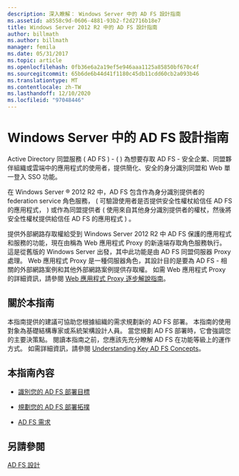 ```yaml
---
description: 深入瞭解： Windows Server 中的 AD FS 設計指南
ms.assetid: a8558c9d-0606-4881-93b2-f2d2716b18e7
title: Windows Server 2012 R2 中的 AD FS 設計指南
author: billmath
ms.author: billmath
manager: femila
ms.date: 05/31/2017
ms.topic: article
ms.openlocfilehash: 0fb36e6a2a19ef5e946aaa1125a85850bf670c4f
ms.sourcegitcommit: 65b6de6b44d41f1180c45db11cdd60cb2a093b46
ms.translationtype: MT
ms.contentlocale: zh-TW
ms.lasthandoff: 12/10/2020
ms.locfileid: "97048446"
---
```

# <a name="ad-fs-design-guide-in-windows-server"></a>Windows Server 中的 AD FS 設計指南

Active Directory 同盟服務 \( AD FS \) \- \( \) 為想要存取 AD FS \- 安全企業、同盟夥伴組織或雲端中的應用程式的使用者，提供簡化、安全的身分識別同盟和 Web 單一登入 SSO 功能。

在 Windows Server &reg; 2012 R2 中，AD FS 包含作為身分識別提供者的 federation service 角色服務， \( 可驗證使用者是否提供安全性權杖給信任 AD FS 的應用程式， \) 或作為同盟提供者 \( 使用來自其他身分識別提供者的權杖，然後將安全性權杖提供給信任 AD FS 的應用程式 \) 。

提供外部網路存取權給受到 Windows Server 2012 R2 中 AD FS 保護的應用程式和服務的功能，現在由稱為 Web 應用程式 Proxy 的新遠端存取角色服務執行。 這是從舊版的 Windows Server 出發，其中此功能是由 AD FS 同盟伺服器 Proxy 處理。 Web 應用程式 Proxy 是一種伺服器角色，其設計目的是要為 AD FS \- 相關的外部網路案例和其他外部網路案例提供存取權。 如需 Web 應用程式 Proxy 的詳細資訊，請參閱 [Web 應用程式 Proxy 逐步解說指南](/previous-versions/windows/it-pro/windows-server-2012-R2-and-2012/dn280944(v=ws.11))。

## <a name="about-this-guide"></a>關於本指南
本指南提供的建議可協助您根據組織的需求規劃新的 AD FS 部署。 本指南的使用對象為基礎結構專家或系統架構設計人員。 當您規劃 AD FS 部署時，它會強調您的主要決策點。 閱讀本指南之前，您應該先充分瞭解 AD FS 在功能等級上的運作方式。 如需詳細資訊，請參閱 [Understanding Key AD FS Concepts](../../ad-fs/technical-reference/Understanding-Key-AD-FS-Concepts.md)。

## <a name="in-this-guide"></a>本指南內容

-   [識別您的 AD FS 部署目標](Identify-Your-AD-FS-Deployment-Goals.md)

-   [規劃您的 AD FS 部署拓撲](Plan-Your-AD-FS-Deployment-Topology.md)

-   [AD FS 需求](AD-FS-Requirements.md)


## <a name="see-also"></a>另請參閱
[AD FS 設計](../../ad-fs/AD-FS-Design.md)


